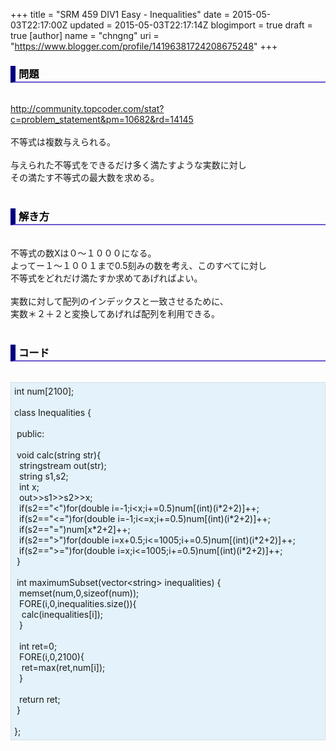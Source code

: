 +++
title = "SRM 459 DIV1 Easy - Inequalities"
date = 2015-05-03T22:17:00Z
updated = 2015-05-03T22:17:14Z
blogimport = true
draft = true
[author]
	name = "chngng"
	uri = "https://www.blogger.com/profile/14196381724208675248"
+++

<div dir="ltr" style="text-align: left;" trbidi="on"><h3 style="border-bottom: 2px solid slateblue; border-left: 8px solid navy; color: black; padding: 0px 0px 1px 5px;">問題 </h3><br /><a href="http://community.topcoder.com/stat?c=problem_statement&amp;pm=10682&amp;rd=14145" target="_blank">http://community.topcoder.com/stat?c=problem_statement&amp;pm=10682&amp;rd=14145</a><br /><br />不等式は複数与えられる。<br /><br />与えられた不等式をできるだけ多く満たすような実数に対し<br />その満たす不等式の最大数を求める。<br /><br /><h3 style="border-bottom: 2px solid slateblue; border-left: 8px solid navy; color: black; padding: 0px 0px 1px 5px;">解き方 </h3><br />不等式の数Xは０～１０００になる。<br />よってー１～１００１まで0.5刻みの数を考え、このすべてに対し<br />不等式をどれだけ満たすか求めてあげればよい。<br /><br />実数に対して配列のインデックスと一致させるために、<br />実数＊２＋２と変換してあげれば配列を利用できる。<br /><br /><h3 style="border-bottom: 2px solid slateblue; border-left: 8px solid navy; color: black; padding: 0px 0px 1px 5px;">コード </h3><br /><div style="background-color: #e3f2fb; border: 1px dotted #CCCCCC; padding: 5px;">int num[2100];<br /><br />class Inequalities {<br /><br /><span class="Apple-tab-span" style="white-space: pre;"> </span>public:<br /><br /><span class="Apple-tab-span" style="white-space: pre;"> </span>void calc(string str){<br /><span class="Apple-tab-span" style="white-space: pre;">  </span>stringstream out(str);<br /><span class="Apple-tab-span" style="white-space: pre;">  </span>string s1,s2;<br /><span class="Apple-tab-span" style="white-space: pre;">  </span>int x;<br /><span class="Apple-tab-span" style="white-space: pre;">  </span>out&gt;&gt;s1&gt;&gt;s2&gt;&gt;x;<br /><span class="Apple-tab-span" style="white-space: pre;">  </span>if(s2=="&lt;")for(double i=-1;i&lt;x;i+=0.5)num[(int)(i*2+2)]++;<br /><span class="Apple-tab-span" style="white-space: pre;">  </span>if(s2=="&lt;=")for(double i=-1;i&lt;=x;i+=0.5)num[(int)(i*2+2)]++;<br /><span class="Apple-tab-span" style="white-space: pre;">  </span>if(s2=="=")num[x*2+2]++;<br /><span class="Apple-tab-span" style="white-space: pre;">  </span>if(s2=="&gt;")for(double i=x+0.5;i&lt;=1005;i+=0.5)num[(int)(i*2+2)]++;<br /><span class="Apple-tab-span" style="white-space: pre;">  </span>if(s2=="&gt;=")for(double i=x;i&lt;=1005;i+=0.5)num[(int)(i*2+2)]++;<br /><span class="Apple-tab-span" style="white-space: pre;"> </span>}<br /><br /><span class="Apple-tab-span" style="white-space: pre;"> </span>int maximumSubset(vector&lt;string&gt; inequalities) {<br /><span class="Apple-tab-span" style="white-space: pre;">  </span>memset(num,0,sizeof(num));<br /><span class="Apple-tab-span" style="white-space: pre;">  </span>FORE(i,0,inequalities.size()){<br /><span class="Apple-tab-span" style="white-space: pre;">   </span>calc(inequalities[i]);<br /><span class="Apple-tab-span" style="white-space: pre;">  </span>}<br /><br /><span class="Apple-tab-span" style="white-space: pre;">  </span>int ret=0;<br /><span class="Apple-tab-span" style="white-space: pre;">  </span>FORE(i,0,2100){<br /><span class="Apple-tab-span" style="white-space: pre;">   </span>ret=max(ret,num[i]);<br /><span class="Apple-tab-span" style="white-space: pre;">  </span>}<br /><br /><span class="Apple-tab-span" style="white-space: pre;">  </span>return ret;<br /><span class="Apple-tab-span" style="white-space: pre;"> </span>}<br /><br />};</div></div>
